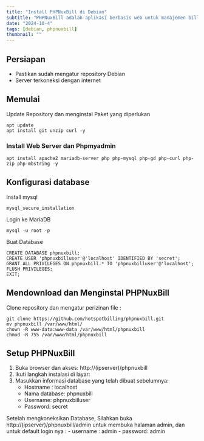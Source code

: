 ```yaml
---
title: "Install PHPNuxBill di Debian"
subtitle: "PHPNuxBill adalah aplikasi berbasis web untuk manajemen billing Hotspot dan PPPOE pada perangkat Mikrotik"
date: "2024-10-4"
tags: [debian, phpnuxbill]
thumbnail: ""
---
```


##  Persiapan 

- Pastikan sudah mengatur repository Debian
- Server terkoneksi dengan internet 

##  Memulai

Update  Repository  dan menginstal Paket yang diperlukan 


```
apt update
apt install git unzip curl -y
```

### Install Web Server dan Phpmyadmin


```
apt install apache2 mariadb-server php php-mysql php-gd php-curl php-zip php-mbstring -y
```

## Konfigurasi database 

Install mysql


```
mysql_secure_installation
```

Login ke MariaDB


```
mysql -u root -p
```

Buat Database 

```
CREATE DATABASE phpnuxbill;
CREATE USER 'phpnuxbilluser'@'localhost' IDENTIFIED BY 'secret';
GRANT ALL PRIVILEGES ON phpnuxbill.* TO 'phpnuxbilluser'@'localhost';
FLUSH PRIVILEGES;
EXIT;
```

## Mendownload dan Menginstal PHPNuxBill

Clone repository dan mengatur perizinan file : 

```
git clone https://github.com/hotspotbilling/phpnuxbill.git
mv phpnuxbill /var/www/html/
chown -R www-data:www-data /var/www/html/phpnuxbill
chmod -R 755 /var/www/html/phpnuxbill

```

## Setup PHPNuxBill

1. Buka browser dan akses: http://(ipserver)/phpnuxbill
2. Ikuti langkah instalasi di layar:
3.  Masukkan informasi database yang telah dibuat sebelumnya:
    - Hostname : localhost 
    - Nama database: phpnuxbill
    - Username: phpnuxbilluser
    - Password: secret 
    
Setelah mengkoneksikan Database, Silahkan buka http://(ipserver)/phpnuxbill/admin untuk membuka halaman admin, dan untuk default login nya : 
    - username : admin
    - password: admin